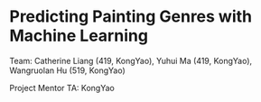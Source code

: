 # Predicting Painting Genres with Machine Learning

Team: Catherine Liang (419, KongYao), Yuhui Ma (419, KongYao), Wangruolan Hu (519, KongYao)

Project Mentor TA: KongYao
